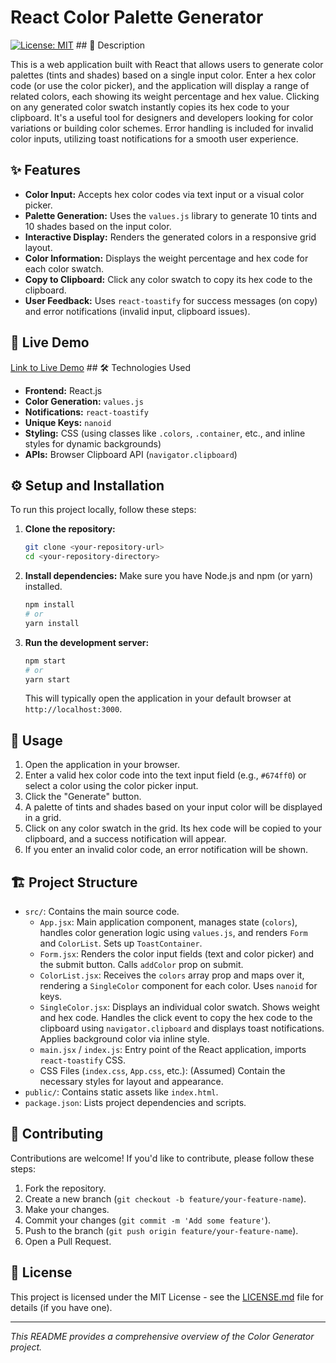 # React Color Palette Generator

[![License: MIT](https://img.shields.io/badge/License-MIT-yellow.svg)](https://opensource.org/licenses/MIT) ## 📝 Description

This is a web application built with React that allows users to generate color palettes (tints and shades) based on a single input color. Enter a hex color code (or use the color picker), and the application will display a range of related colors, each showing its weight percentage and hex value. Clicking on any generated color swatch instantly copies its hex code to your clipboard. It's a useful tool for designers and developers looking for color variations or building color schemes. Error handling is included for invalid color inputs, utilizing toast notifications for a smooth user experience.

## ✨ Features

* **Color Input:** Accepts hex color codes via text input or a visual color picker.
* **Palette Generation:** Uses the `values.js` library to generate 10 tints and 10 shades based on the input color.
* **Interactive Display:** Renders the generated colors in a responsive grid layout.
* **Color Information:** Displays the weight percentage and hex code for each color swatch.
* **Copy to Clipboard:** Click any color swatch to copy its hex code to the clipboard.
* **User Feedback:** Uses `react-toastify` for success messages (on copy) and error notifications (invalid input, clipboard issues).

## 🚀 Live Demo

[Link to Live Demo](#) ## 🛠️ Technologies Used

* **Frontend:** React.js
* **Color Generation:** `values.js`
* **Notifications:** `react-toastify`
* **Unique Keys:** `nanoid`
* **Styling:** CSS (using classes like `.colors`, `.container`, etc., and inline styles for dynamic backgrounds)
* **APIs:** Browser Clipboard API (`navigator.clipboard`)

## ⚙️ Setup and Installation

To run this project locally, follow these steps:

1.  **Clone the repository:**
    ```bash
    git clone <your-repository-url>
    cd <your-repository-directory>
    ```

2.  **Install dependencies:**
    Make sure you have Node.js and npm (or yarn) installed.
    ```bash
    npm install
    # or
    yarn install
    ```

3.  **Run the development server:**
    ```bash
    npm start
    # or
    yarn start
    ```
    This will typically open the application in your default browser at `http://localhost:3000`.

## 📖 Usage

1.  Open the application in your browser.
2.  Enter a valid hex color code into the text input field (e.g., `#674ff0`) or select a color using the color picker input.
3.  Click the "Generate" button.
4.  A palette of tints and shades based on your input color will be displayed in a grid.
5.  Click on any color swatch in the grid. Its hex code will be copied to your clipboard, and a success notification will appear.
6.  If you enter an invalid color code, an error notification will be shown.

## 🏗️ Project Structure

* `src/`: Contains the main source code.
    * `App.jsx`: Main application component, manages state (`colors`), handles color generation logic using `values.js`, and renders `Form` and `ColorList`. Sets up `ToastContainer`.
    * `Form.jsx`: Renders the color input fields (text and color picker) and the submit button. Calls `addColor` prop on submit.
    * `ColorList.jsx`: Receives the `colors` array prop and maps over it, rendering a `SingleColor` component for each color. Uses `nanoid` for keys.
    * `SingleColor.jsx`: Displays an individual color swatch. Shows weight and hex code. Handles the click event to copy the hex code to the clipboard using `navigator.clipboard` and displays toast notifications. Applies background color via inline style.
    * `main.jsx` / `index.js`: Entry point of the React application, imports `react-toastify` CSS.
    * CSS Files (`index.css`, `App.css`, etc.): (Assumed) Contain the necessary styles for layout and appearance.
* `public/`: Contains static assets like `index.html`.
* `package.json`: Lists project dependencies and scripts.

## 🤝 Contributing

Contributions are welcome! If you'd like to contribute, please follow these steps:

1.  Fork the repository.
2.  Create a new branch (`git checkout -b feature/your-feature-name`).
3.  Make your changes.
4.  Commit your changes (`git commit -m 'Add some feature'`).
5.  Push to the branch (`git push origin feature/your-feature-name`).
6.  Open a Pull Request.

## 📄 License

This project is licensed under the MIT License - see the [LICENSE.md](LICENSE.md) file for details (if you have one).

---

_This README provides a comprehensive overview of the Color Generator project._
